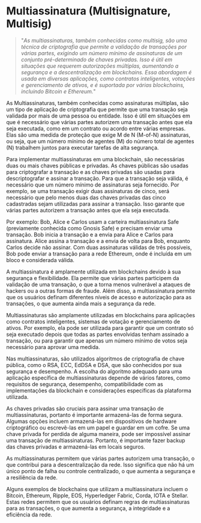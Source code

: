 # Multiassinatura (Multisignature, Multisig)

>"*As multiassinaturas, também conhecidas como multisig, são uma técnica de criptografia que permite a validação de transações por várias partes, exigindo um número mínimo de assinaturas de um conjunto pré-determinado de chaves privadas. Isso é útil em situações que requerem autorizações múltiplas, aumentando a segurança e a descentralização em blockchains. Essa abordagem é usada em diversas aplicações, como contratos inteligentes, votações e gerenciamento de ativos, e é suportada por várias blockchains, incluindo Bitcoin e Ethereum.*"

As Multiassinaturas, também conhecidas como assinaturas múltiplas, são um tipo de aplicação de criptografia que permite que uma transação seja validada por mais de uma pessoa ou entidade. Isso é útil em situações em que é necessário que várias partes autorizem uma transação antes que ela seja executada, como em um contrato ou acordo entre várias empresas. Elas são uma medida de proteção que exige M de N (M-of-N) assinaturas, ou seja, que um número mínimo de agentes (M) do número total de agentes (N) trabalhem juntos para executar tarefas de alta segurança.

Para implementar multiassinaturas em uma blockchain, são necessárias duas ou mais chaves públicas e privadas. As chaves públicas são usadas para criptografar a transação e as chaves privadas são usadas para descriptografar e assinar a transação. Para que a transação seja válida, é necessário que um número mínimo de assinaturas seja fornecido. Por exemplo, se uma transação exigir duas assinaturas de cinco, será necessário que pelo menos duas das chaves privadas das cinco cadastradas sejam utilizadas para assinar a transação. Isso garante que várias partes autorizem a transação antes que ela seja executada.

Por exemplo: Bob, Alice e Carlos usam a carteira multiassinatura Safe (previamente conhecida como Gnosis Safe) e precisam enviar uma transação. Bob inicia a transação e a envia para Alice e Carlos para assinatura. Alice assina a transação e a envia de volta para Bob, enquanto Carlos decide não assinar. Com duas assinaturas válidas de três possíveis, Bob pode enviar a transação para a rede Ethereum, onde é incluída em um bloco e considerada válida.

A multiassinatura é amplamente utilizada em blockchains devido à sua segurança e flexibilidade. Ela permite que várias partes participem da validação de uma transação, o que a torna menos vulnerável a ataques de hackers ou a outras formas de fraude. Além disso, a multiassinatura permite que os usuários definam diferentes níveis de acesso e autorização para as transações, o que aumenta ainda mais a segurança da rede.

Multiassinaturas são amplamente utilizadas em blockchains para aplicações como contratos inteligentes, sistemas de votação e gerenciamento de ativos. Por exemplo, ela pode ser utilizada para garantir que um contrato só seja executado depois que todas as partes envolvidas tenham assinado a transação, ou para garantir que apenas um número mínimo de votos seja necessário para aprovar uma medida.

Nas multiassinaturas, são utilizados algoritmos de criptografia de chave pública, como o RSA, ECC, EdDSA e DSA, que são conhecidos por sua segurança e desempenho. A escolha do algoritmo adequado para uma aplicação específica de multiassinaturas depende de vários fatores, como requisitos de segurança, desempenho, compatibilidade com as implementações da blockchain e considerações específicas da plataforma utilizada.

As chaves privadas são cruciais para assinar uma transação de multiassinaturas, portanto é importante armazená-las de forma segura. Algumas opções incluem armazená-las em dispositivos de hardware criptográfico ou escrevê-las em um papel e guardar em um cofre. Se uma chave privada for perdida de alguma maneira, pode ser impossível assinar uma transação de multiassinaturas. Portanto, é importante fazer backup das chaves privadas e armazená-las em locais seguros.

As multiassinaturas permitem que várias partes autorizem uma transação, o que contribui para a descentralização da rede. Isso significa que não há um único ponto de falha ou controle centralizado, o que aumenta a segurança e a resiliência da rede.

Alguns exemplos de blockchains que utilizam a multiassinatura incluem o Bitcoin, Ethereum, Ripple, EOS, Hyperledger Fabric, Corda, IOTA e Stellar. Estas redes permitem que os usuários definam regras de multiassinaturas para as transações, o que aumenta a segurança, a integridade e a eficiência da rede.

